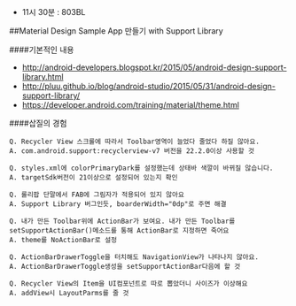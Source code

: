* 11시 30분 : 803BL

##Material Design Sample App 만들기 with Support Library

####기본적인 내용
* http://android-developers.blogspot.kr/2015/05/android-design-support-library.html
* http://pluu.github.io/blog/android-studio/2015/05/31/android-design-support-library/
* https://developer.android.com/training/material/theme.html

####삽질의 경험

	Q. Recycler View 스크롤에 따라서 Toolbar영역이 늘었다 줄었다 하질 않아요.
	A. com.android.support:recyclerview-v7 버전을 22.2.0이상 사용할 것
  
	Q. styles.xml에 colorPrimaryDark를 설정했는데 상태바 색깔이 바뀌질 않습니다.
	A. targetSdk버전이 21이상으로 설정되어 있는지 확인
  
	Q. 롤리팝 단말에서 FAB에 그림자가 적용되어 있지 않아요
	A. Support Library 버그인듯, boarderWidth="0dp"로 주면 해결
  
	Q. 내가 만든 Toolbar위에 ActionBar가 보여요. 내가 만든 Toolbar를 setSupportActionBar()메소드를 통해 ActionBar로 지정하면 죽어요
	A. theme를 NoActionBar로 설정
  
	Q. ActionBarDrawerToggle을 터치해도 NavigationView가 나타나지 않아요.
	A. ActionBarDrawerToggle생성을 setSupportActionBar다음에 할 것
  
	Q. Recycler View의 Item을 UI컴포넌트로 따로 뽑았더니 사이즈가 이상해요
	A. addView시 LayoutParms를 줄 것
  
